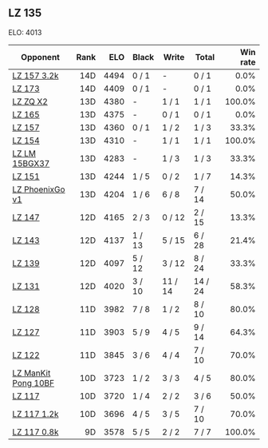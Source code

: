 ## LZ 135 ##

ELO: 4013

Opponent | Rank | ELO | Black | Write | Total | Win rate
---------|-----:|----:|-------|-------|-------|-------:
[LZ 157 3.2k](LZ%20157%203.2k.md) | 14D | 4494 | 0 / 1 | - | 0 / 1 | 0.0%
[LZ 173](LZ%20173.md) | 14D | 4409 | 0 / 1 | - | 0 / 1 | 0.0%
[LZ ZQ X2](LZ%20ZQ%20X2.md) | 13D | 4380 | - | 1 / 1 | 1 / 1 | 100.0%
[LZ 165](LZ%20165.md) | 13D | 4375 | - | 0 / 1 | 0 / 1 | 0.0%
[LZ 157](LZ%20157.md) | 13D | 4360 | 0 / 1 | 1 / 2 | 1 / 3 | 33.3%
[LZ 154](LZ%20154.md) | 13D | 4310 | - | 1 / 1 | 1 / 1 | 100.0%
[LZ LM 15BGX37](LZ%20LM%2015BGX37.md) | 13D | 4283 | - | 1 / 3 | 1 / 3 | 33.3%
[LZ 151](LZ%20151.md) | 13D | 4244 | 1 / 5 | 0 / 2 | 1 / 7 | 14.3%
[LZ PhoenixGo v1](LZ%20PhoenixGo%20v1.md) | 13D | 4204 | 1 / 6 | 6 / 8 | 7 / 14 | 50.0%
[LZ 147](LZ%20147.md) | 12D | 4165 | 2 / 3 | 0 / 12 | 2 / 15 | 13.3%
[LZ 143](LZ%20143.md) | 12D | 4137 | 1 / 13 | 5 / 15 | 6 / 28 | 21.4%
[LZ 139](LZ%20139.md) | 12D | 4097 | 5 / 12 | 3 / 12 | 8 / 24 | 33.3%
[LZ 131](LZ%20131.md) | 12D | 4020 | 3 / 10 | 11 / 14 | 14 / 24 | 58.3%
[LZ 128](LZ%20128.md) | 11D | 3982 | 7 / 8 | 1 / 2 | 8 / 10 | 80.0%
[LZ 127](LZ%20127.md) | 11D | 3903 | 5 / 9 | 4 / 5 | 9 / 14 | 64.3%
[LZ 122](LZ%20122.md) | 11D | 3845 | 3 / 6 | 4 / 4 | 7 / 10 | 70.0%
[LZ ManKit Pong 10BF](LZ%20ManKit%20Pong%2010BF.md) | 10D | 3723 | 1 / 2 | 3 / 3 | 4 / 5 | 80.0%
[LZ 117](LZ%20117.md) | 10D | 3720 | 1 / 4 | 2 / 2 | 3 / 6 | 50.0%
[LZ 117 1.2k](LZ%20117%201.2k.md) | 10D | 3696 | 4 / 5 | 3 / 5 | 7 / 10 | 70.0%
[LZ 117 0.8k](LZ%20117%200.8k.md) | 9D | 3578 | 5 / 5 | 2 / 2 | 7 / 7 | 100.0%
